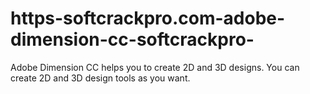 # https-softcrackpro.com-adobe-dimension-cc-softcrackpro-
Adobe Dimension CC helps you to create 2D and 3D designs. You can create 2D and 3D design tools as you want. 
